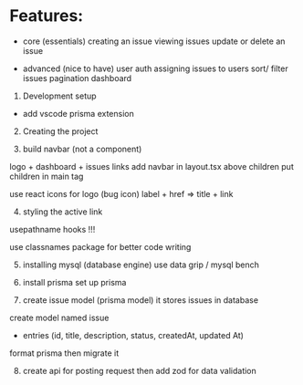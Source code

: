 # Features:

- core (essentials)
creating an issue
viewing issues
update or delete an issue

- advanced (nice to have)
user auth
assigning issues to users
sort/ filter issues
pagination
dashboard


1. Development setup

- add vscode prisma extension

2. Creating the project

3. build navbar (not a component)

logo + dashboard + issues links
add navbar in layout.tsx above children
put children in main tag

use react icons for logo (bug icon)
label + href => title + link

4. styling the active link 

usepathname hooks !!!

use classnames package for better code writing 

5. installing mysql (database engine)
use data grip / mysql bench

6. install prisma
set up prisma 

7. create issue model (prisma model)
it stores issues in database

create model named issue
- entries (id, title, description, status, createdAt, updated At)

format prisma
then migrate it

8. create api for posting request
then add zod for data validation









